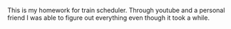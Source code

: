 This is my homework for train scheduler. Through youtube and a personal friend I was able to figure out everything even though it took a while.
  
 
  

